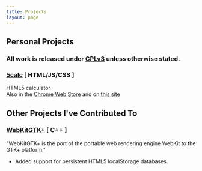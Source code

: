 ```yaml
---
title: Projects
layout: page
---
```


## Personal Projects

### All work is released under [GPLv3](http://www.gnu.org/licenses/gpl-3.0.txt) unless otherwise stated.

### [5calc](https://github.com/mrstegeman/5calc) \[ HTML/JS/CSS ]
HTML5 calculator  
Also in the [Chrome Web Store](https://chrome.google.com/webstore/detail/jcbncbadgbbcfnlfmhjbndifohmeckib) and on [this site](http://thestegemans.com/5calc/basic.html)

## Other Projects I've Contributed To

### [WebKitGTK+](http://webkitgtk.org/) \[ C++ ]
"WebKitGTK+ is the port of the portable web rendering engine WebKit to the GTK+ platform."

*   Added support for persistent HTML5 localStorage databases.
